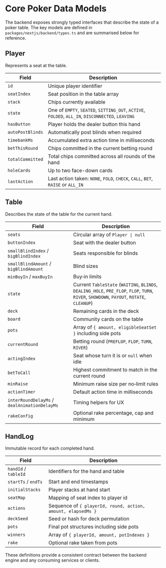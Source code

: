 # Core Poker Data Models

The backend exposes strongly typed interfaces that describe the state of a poker table. The key models are defined in `packages/nextjs/backend/types.ts` and are summarised below for reference.

## Player
Represents a seat at the table.

| Field | Description |
| --- | --- |
| `id` | Unique player identifier |
| `seatIndex` | Seat position in the table array |
| `stack` | Chips currently available |
| `state` | One of `EMPTY`, `SEATED`, `SITTING_OUT`, `ACTIVE`, `FOLDED`, `ALL_IN`, `DISCONNECTED`, `LEAVING` |
| `hasButton` | Player holds the dealer button this hand |
| `autoPostBlinds` | Automatically post blinds when required |
| `timebankMs` | Accumulated extra action time in milliseconds |
| `betThisRound` | Chips committed in the current betting round |
| `totalCommitted` | Total chips committed across all rounds of the hand |
| `holeCards` | Up to two face-down cards |
| `lastAction` | Last action taken: `NONE`, `FOLD`, `CHECK`, `CALL`, `BET`, `RAISE` or `ALL_IN` |

## Table
Describes the state of the table for the current hand.

| Field | Description |
| --- | --- |
| `seats` | Circular array of `Player \| null` |
| `buttonIndex` | Seat with the dealer button |
| `smallBlindIndex` / `bigBlindIndex` | Seats responsible for blinds |
| `smallBlindAmount` / `bigBlindAmount` | Blind sizes |
| `minBuyIn` / `maxBuyIn` | Buy‑in limits |
| `state` | Current `TableState` (`WAITING`, `BLINDS`, `DEALING_HOLE`, `PRE_FLOP`, `FLOP`, `TURN`, `RIVER`, `SHOWDOWN`, `PAYOUT`, `ROTATE`, `CLEANUP`) |
| `deck` | Remaining cards in the deck |
| `board` | Community cards on the table |
| `pots` | Array of `{ amount, eligibleSeatSet }` including side pots |
| `currentRound` | Betting round (`PREFLOP`, `FLOP`, `TURN`, `RIVER`) |
| `actingIndex` | Seat whose turn it is or `null` when idle |
| `betToCall` | Highest commitment to match in the current round |
| `minRaise` | Minimum raise size per no‑limit rules |
| `actionTimer` | Default action time in milliseconds |
| `interRoundDelayMs` / `dealAnimationDelayMs` | Timing helpers for UX |
| `rakeConfig` | Optional rake percentage, cap and minimum |

## HandLog
Immutable record for each completed hand.

| Field | Description |
| --- | --- |
| `handId` / `tableId` | Identifiers for the hand and table |
| `startTs` / `endTs` | Start and end timestamps |
| `initialStacks` | Player stacks at hand start |
| `seatMap` | Mapping of seat index to player id |
| `actions` | Sequence of `{ playerId, round, action, amount, elapsedMs }` |
| `deckSeed` | Seed or hash for deck permutation |
| `pots` | Final pot structures including side pots |
| `winners` | Array of `{ playerId, amount, potIndexes }` |
| `rake` | Optional rake taken from pots |

These definitions provide a consistent contract between the backend engine and any consuming services or clients.
